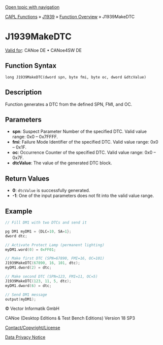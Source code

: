 [Open topic with navigation](../../../../../CANoeDEFamily.htm#Topics/CAPLFunctions/J1939/Functions/CAPLfunctionJ1939MakeDTC.md)

[CAPL Functions](../../CAPLfunctions.md) » [J1939](../CAPLfunctionsJ1939StartPage.md) » [Function Overview](../CAPLfunctionsJ1939Overview.md) » J1939MakeDTC

# J1939MakeDTC

[Valid for](../../../Shared/FeatureAvailability.md): CANoe DE • CANoe4SW DE

## Function Syntax

```
long J1939MakeDTC(dword spn, byte fmi, byte oc, dword &dtcValue)
```

## Description

Function generates a DTC from the defined SPN, FMI, and OC.

## Parameters

- **spn**: Suspect Parameter Number of the specified DTC. Valid value range: 0x0 – 0x7FFFF.
- **fmi**: Failure Mode Identifier of the specified DTC. Valid value range: 0x0 – 0x1F.
- **oc**: Occurrence Counter of the specified DTC. Valid value range: 0x0 – 0x7F.
- **dtcValue**: The value of the generated DTC block.

## Return Values

- **0**: `dtcValue` is successfully generated.
- **-1**: One of the input parameters does not fit into the valid value range.

## Example

```c
// Fill DM1 with two DTCs and send it

pg DM1 myDM1 = {DLC=10, SA=1};
dword dtc;

// Activate Protect Lamp (permanent lighting)
myDM1.word(0) = 0xFF01;

// Make first DTC (SPN=67890, FMI=16, OC=101)
J1939MakeDTC(67890, 16, 101, dtc);
myDM1.dword(2) = dtc;

// Make second DTC (SPN=123, FMI=11, OC=5)
J1939MakeDTC(123, 11, 5, dtc);
myDM1.dword(6) = dtc;

// Send DM1 message
output(myDM1);
```

© Vector Informatik GmbH

CANoe (Desktop Editions & Test Bench Editions) Version 18 SP3

[Contact/Copyright/License](../../../Shared/ContactCopyrightLicense.md)

[Data Privacy Notice](https://www.vector.com/int/en/company/get-info/privacy-policy/)
